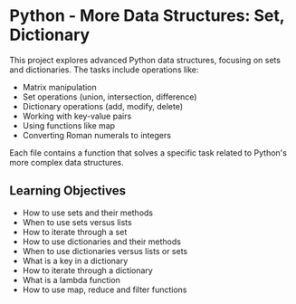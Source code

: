 # Python - More Data Structures: Set, Dictionary

This project explores advanced Python data structures, focusing on sets and dictionaries. The tasks include operations like:

- Matrix manipulation
- Set operations (union, intersection, difference)
- Dictionary operations (add, modify, delete)
- Working with key-value pairs
- Using functions like map
- Converting Roman numerals to integers

Each file contains a function that solves a specific task related to Python's more complex data structures.

## Learning Objectives
- How to use sets and their methods
- When to use sets versus lists
- How to iterate through a set
- How to use dictionaries and their methods
- When to use dictionaries versus lists or sets
- What is a key in a dictionary
- How to iterate through a dictionary
- What is a lambda function
- How to use map, reduce and filter functions
